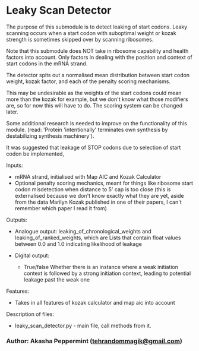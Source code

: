 # Leaky Scan Detector

The purpose of this submodule is to detect leaking of start codons. Leaky scanning occurs when a 
start codon with suboptimal weight or kozak strength is sometimes skipped over by scanning ribosomes.

Note that this submodule does NOT take in ribosome capability and health factors into account.
Only factors in dealing with the position and context of start codons in the mRNA strand. 

The detector spits out a normalised mean distribution between
 start codon weight, kozak factor, and each of the penalty scoring mechanisms.
 
This may be undesirable as the weights of the start codons could mean more than the kozak
for example, but we don't know what those modifiers are, so for now this will have to do.
The scoring system can be changed later.

Some additional research is needed to improve on the functionality of this module.
(read: 'Protein 'intentionally' terminates own synthesis by destabilizing synthesis machinery').


It was suggested that leakage of STOP codons due to selection of start codon be implemented,



Inputs: 
- mRNA strand, initialised with Map AIC and Kozak Calculator
- Optional penalty scoring mechanics, meant for things like ribosome start codon
 misdetection when distance to 5' cap is too close
(this is externalised because we don't know exactly what they are yet, aside from the data
Marilyn Kozak published in one of their papers, I can't remember which paper I read it from)

Outputs:
- Analogue output:
leaking_of_chronological_weights and leaking_of_ranked_weights, which are Lists that contain 
float values between 0.0 and 1.0 indicating likelihood of leakage

- Digital output:
    - True/false Whether there is an instance where a weak initiation context is followed by
    a strong initiation context, leading to potential leakage past the weak one

Features:
- Takes in all features of kozak calculator and map aic into account

Description of files:
- leaky_scan_detector.py - main file, call methods from it.

### Author: Akasha Peppermint (tehrandommagik@gmail.com)
